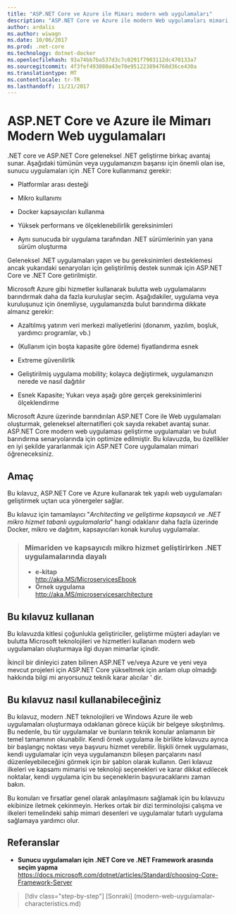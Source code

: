 ```yaml
---
title: "ASP.NET Core ve Azure ile Mimarı modern web uygulamaları"
description: "ASP.NET Core ve Azure ile modern Web uygulamaları mimari | Giriş"
author: ardalis
ms.author: wiwagn
ms.date: 10/06/2017
ms.prod: .net-core
ms.technology: dotnet-docker
ms.openlocfilehash: 93a74bb7ba537d3c7c0291f7903112dc470133a7
ms.sourcegitcommit: 4f3fef493080a43e70e951223894768d36ce430a
ms.translationtype: MT
ms.contentlocale: tr-TR
ms.lasthandoff: 11/21/2017
---
```

# <a name="architect-modern-web-applications-with-aspnet-core-and-azure"></a>ASP.NET Core ve Azure ile Mimarı Modern Web uygulamaları

.NET core ve ASP.NET Core geleneksel .NET geliştirme birkaç avantaj sunar. Aşağıdaki tümünün veya uygulamanızın başarısı için önemli olan ise, sunucu uygulamaları için .NET Core kullanmanız gerekir:

-   Platformlar arası desteği

-   Mikro kullanımı

-   Docker kapsayıcıları kullanma

-   Yüksek performans ve ölçeklenebilirlik gereksinimleri

-   Aynı sunucuda bir uygulama tarafından .NET sürümlerinin yan yana sürüm oluşturma

Geleneksel .NET uygulamaları yapın ve bu gereksinimleri desteklemesi ancak yukarıdaki senaryoları için geliştirilmiş destek sunmak için ASP.NET Core ve .NET Core getirilmiştir.

Microsoft Azure gibi hizmetler kullanarak bulutta web uygulamalarını barındırmak daha da fazla kuruluşlar seçim. Aşağıdakiler, uygulama veya kuruluşunuz için önemliyse, uygulamanızda bulut barındırma dikkate almanız gerekir:

-   Azaltılmış yatırım veri merkezi maliyetlerini (donanım, yazılım, boşluk, yardımcı programlar, vb.)

-   (Kullanım için boşta kapasite göre ödeme) fiyatlandırma esnek

-   Extreme güvenilirlik

-   Geliştirilmiş uygulama mobility; kolayca değiştirmek, uygulamanızın nerede ve nasıl dağıtılır

-   Esnek Kapasite; Yukarı veya aşağı göre gerçek gereksinimlerini ölçeklendirme

Microsoft Azure üzerinde barındırılan ASP.NET Core ile Web uygulamaları oluşturmak, geleneksel alternatifleri çok sayıda rekabet avantaj sunar. ASP.NET Core modern web uygulaması geliştirme uygulamaları ve bulut barındırma senaryolarında için optimize edilmiştir. Bu kılavuzda, bu özellikler en iyi şekilde yararlanmak için ASP.NET Core uygulamaları mimari öğreneceksiniz.

## <a name="purpose"></a>Amaç

Bu kılavuz, ASP.NET Core ve Azure kullanarak tek yapılı web uygulamaları geliştirmek uçtan uca yönergeler sağlar.

Bu kılavuz için tamamlayıcı "*Architecting ve geliştirme kapsayıcılı ve .NET mikro hizmet tabanlı uygulamalarla*" hangi odaklanır daha fazla üzerinde Docker, mikro ve dağıtım, kapsayıcıları konak kuruluş uygulamalar.

> ### <a name="architecting-and-developing-containerized-microservice-based-apps-in-net"></a>Mimariden ve kapsayıcılı mikro hizmet geliştirirken .NET uygulamalarında dayalı
> - **e-kitap**  
> <http://aka.MS/MicroservicesEbook>
> - **Örnek uygulama**  
> <http://aka.MS/microservicesarchitecture>

## <a name="who-should-use-this-guide"></a>Bu kılavuz kullanan

Bu kılavuzda kitlesi çoğunlukla geliştiriciler, geliştirme müşteri adayları ve bulutta Microsoft teknolojileri ve hizmetleri kullanan modern web uygulamaları oluşturmaya ilgi duyan mimarlar içindir.

İkincil bir dinleyici zaten bilinen ASP.NET ve/veya Azure ve yeni veya mevcut projeleri için ASP.NET Core yükseltmek için anlam olup olmadığı hakkında bilgi mi arıyorsunuz teknik karar alıcılar ' dir.

## <a name="how-you-can-use-this-guide"></a>Bu kılavuz nasıl kullanabileceğiniz

Bu kılavuz, modern .NET teknolojileri ve Windows Azure ile web uygulamaları oluşturmaya odaklanan görece küçük bir belgeye sıkıştırılmış. Bu nedenle, bu tür uygulamalar ve bunların teknik konular anlamanın bir temel tamamının okunabilir. Kendi örnek uygulama ile birlikte kılavuzu ayrıca bir başlangıç noktası veya başvuru hizmet verebilir. İlişkili örnek uygulaması, kendi uygulamalar için veya uygulamanızın bileşen parçalarını nasıl düzenleyebileceğini görmek için bir şablon olarak kullanın. Geri kılavuz ilkeleri ve kapsamı mimarisi ve teknoloji seçenekleri ve karar dikkat edilecek noktalar, kendi uygulama için bu seçeneklerin başvuracaklarını zaman bakın.

Bu konuları ve fırsatlar genel olarak anlaşılmasını sağlamak için bu kılavuzu ekibinize iletmek çekinmeyin. Herkes ortak bir dizi terminolojisi çalışma ve ilkeleri temelindeki sahip mimari desenleri ve uygulamalar tutarlı uygulama sağlamaya yardımcı olur.

## <a name="references"></a>Referanslar
- **Sunucu uygulamaları için .NET Core ve .NET Framework arasında seçim yapma**  
<https://docs.microsoft.com/dotnet/articles/Standard/choosing-Core-Framework-Server>

>[!div class="step-by-step"]
[Sonraki] (modern-web-uygulamalar-characteristics.md)
